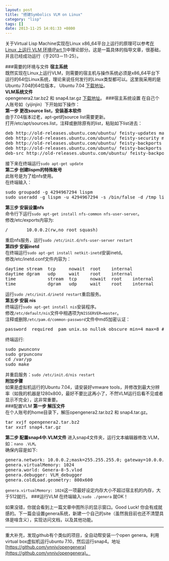 ```yaml
---
layout: post
title: "搭建Symbolics VLM on Linux"
category: "lisp"
tags: []
date: 2013-11-25 14:01:33 +0800
---
```


关于Virtual Lisp Machine实现在Linux x86_64平台上运行的原理可以参考[在 Linux 上运行 VLM 环境(Part 1)](http://tianchunbinghe.blog.163.com/blog/static/7001200781085957640/)中理论部分。这是一篇具体的指导文章，很基础，并且已经成功运行（于2013－11-25）。 


###需要的环境与文件
**宿主系统**  
既然实现在Linux上运行VLM，则需要的宿主机与操作系统必须是x86_64平台下运行的64位Linux系统，理论来说任何发行的Linux类型都可以。这里我采用的是Ubuntu 7.04的64位版本，
Ubuntu 7.04 [下载地址](http://old-releases.ubuntu.com/releases/)。  
**VLM系统文件**  
opengenera2.tar.bz2 和 snap4.tar.gz [下载地址](http://220.181.29.254/~binghe/VLM/)。
###宿主系统设置
在自己个人账号如（yijinjin）下开始如下操作：  
**第一步 更改source list，安装基本软件**  
由于7.04版本过老，apt-get的source list需要更新。  
打开/etc/apt/sources.list，注释或删除原有的list，粘贴如下list进去： 
<pre>
deb http://old-releases.ubuntu.com/ubuntu/ feisty-updates main restricted universe multiverse
deb http://old-releases.ubuntu.com/ubuntu/ feisty-security main restricted universe multiverse
deb http://old-releases.ubuntu.com/ubuntu/ feisty-backports main restricted universe multiverse
deb http://old-releases.ubuntu.com/ubuntu/ feisty-backports main/debian-installer
deb-src http://old-releases.ubuntu.com/ubuntu/ feisty-backports main restricted universe multiverse
</pre>
接下来在终端运行<code>sudo apt-get update</code>  
**第二步 创建lispm的特殊账号**  
此账号是为了给nfs使用。  
在终端输入：
<pre>sudo groupadd -g 4294967294 lispm
sudo useradd -g lispm -u 4294967294 -s /bin/false -d /tmp lispm</pre>
**第三步 安装设置nfs**   
命令行下运行`sudo apt-get install nfs-common nfs-user-server`。  
修改/etc/exports内容为:
<pre>
/       10.0.0.2(rw,no_root_squash)
</pre>
重启nfs服务，运行`sudo /etc/init.d/nfs-user-server restart`  
**第四步 安装inetd**  
在终端运行`sudo apt-get install netkit-inetd`安装inetd。  
修改/etc/inetd.conf文件内容为： 
<pre>
daytime stream  tcp     nowait  root    internal
daytime dgram   udp     wait    root    internal
time            stream  tcp     nowait  root    internal
time            dgram   udp     wait    root    internal
</pre>
运行`sudo /etc/init.d/inetd restart`重启服务。  
**第五步 安装 nis**  
终端运行`sudo apt-get install nis`安装程序。  
修改`/etc/default/nis`文件中相遇项为`NISSERVER=master`。   
注释或删除`/etc/pam.d/common-password`文件中md5加密认证：
<pre>password  required  pam_unix.so nullok obscure min=4 max=8 # md5</pre> 
终端运行:
<pre>sudo pwunconv
sudo grpunconv
cd /var/yp
sudo make</pre>
并重启服务：`sudo /etc/init.d/nis restart`  
**附加步骤**  
如果是虚拟机运行的Ubuntu 7.04，请安装好vmware tools，并修改到最大分辨率（如我的机器是1280x800，最好不要比这再小了，不然VLM运行后看不见或者显示不完全），这非常重要。  
###配置VLM
**第一步 解压文件**  
在个人账号的home目录下，解压opengenera2.tar.bz2 和 snap4.tar.gz。
<pre>
tar xvjf opengenera2.tar.bz2
tar xvzf snap4.tar.gz</pre>
**第二步 配置snap4中.VLM文件**
进入snap4文件夹，运行文本编辑器修改.VLM，如：`nano .VLM`。  
确保内容是如下:
<pre>
genera.network: 10.0.0.2;mask=255.255.255.0; gateway=10.0.0.1
genera.virtualMemory: 1024
genera.world: Genera-8-5.vlod
genera.debugger: VLM_debugger
genera.coldLoad.geometry: 800x600
</pre>
`genera.virtualMemory: 1024`这一项最好设定内存大小不超过宿主机的内存，大于512就行。 
###运行VLM
在终端输入:`sudo ./genera` 就OK！

如果没错，你就会看到上一篇文章中图所示的显示窗口。Good Luck! 你会有成就感的。下一篇会设置genera系统，新建一个自己的site（虽然我目前也还不清楚具体是啥含义），实现访问文档，以及其他功能。 


----
重大补充，发现github有个类似的项目，全自动帮安装一个open genera。利用virtual box虚拟机运行ubuntu 7.10，然后运行snap4。地址[https://github.com/ynniv/opengenera](https://github.com/ynniv/opengenera)。